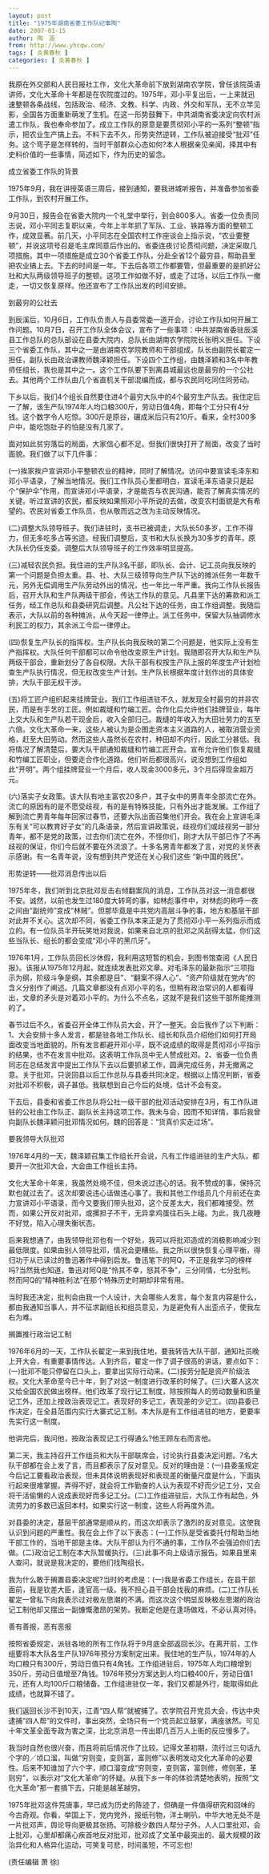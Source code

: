 ```yaml
---
layout: post
title: "1975年湖南省委工作队纪事陶"
date: 2007-01-15
author: 陶　涵
from: http://www.yhcqw.com/
tags: [ 炎黄春秋 ]
categories: [ 炎黄春秋 ]
---
```





我原在外交部和人民日报社工作，文化大革命前下放到湖南农学院，曾任该院英语讲师，文化大革命十年都是在农院度过的。1975年，邓小平复出后，一上来就迅速整顿各条战线，包括政治、经济、文教、科学、内政、外交和军队，无不立竿见影，全国各方面重新萌发了生机。在这一形势鼓舞下，中共湖南省委决定向农村派遣工作队，我也奉命参加了。成立工作队的原意是要贯彻邓小平的一系列“整顿”指示，把农业生产搞上去。不料下去不久，形势突然逆转，工作队被迫接受“批邓”任务。这个弯子是怎样转的，当时干部群众心态如何?本人根据亲见亲闻，择其中有史料价值的一些事情，简述如下，作为历史的留念。

成立省委工作队的背景

1975年9月，我在讲授英语三周后，接到通知，要我进城听报告，并准备参加省委工作队，到农村开展工作。


9月30日，报告会在省委大院内一个礼堂中举行，到会800多人。省委一位负责同志说，邓小平同志复职以来，今年上半年抓了军队、工业、铁路等方面的整顿工作，成效显著。前几天，小平同志在全国农村工作座谈会上指示说，“农业要整顿”，并说这项号召是毛主席同意后作出的。省委连夜讨论贯彻问题，决定采取几项措施。其中一项措施是成立30个省委工作队，分赴全省12个最穷县，帮助县里把农业搞上去。下去的时间是一年。下去后各项工作都要管，但最重要的是抓好公社和大队两级领导班子的整顿。这项工作如做不好，或走了过场，以后工作队一撤走，一切又恢复原样。他还宣布了工作队出发的时间安排。

到最穷的公社去


到辰溪后，10月6日，工作队负责人与县委常委一道开会，讨论工作队如何开展工作问题。10月7日，召开工作队全体会议，宣布了一些事项：中共湖南省委驻辰溪县工作总队的总队部设在县委大院内，总队长由湖南农学院院长张明义担任。下设三个省委工作队，其中之一是由湖南农学院教师和干部组成，队长由副院长翟定一担任，副队长由政治课教师魏泽颖担任。下设四个工作组，由魏泽颖和3名中年教师任组长，我也是其中之一。这个工作队要下到离县城最远也是最穷的一个公社去。其他两个工作队由几个省直机关干部混编而成，都与农民同吃同住同劳动。


下乡以后，我们4个组长自然要住进4个最穷大队中的4个最穷生产队去。我住定后一了解，该生产队1974年人均口粮300斤，劳动日值4角，即每个工分只有4分钱。这个数字令人吃惊。300斤是原谷，碾成米后只有210斤。看来，全村300多户中，能吃饱肚子的怕是没有几家了。

面对如此贫穷落后的局面，大家信心都不足。但我们很快打开了局面，改变了当时面貌。我们做了以下几件事：


(一)挨家挨户宣讲邓小平整顿农业的精神，同时了解情况。访问中要宣读毛泽东和邓小平语录，了解当地情况。我们工作队员心里都明白，宣读毛泽东语录只是起个“保护伞”作用，而宣讲邓小平语录，才是能否与农民沟通，能否了解真实情况的关键。听过宣讲的农民，都反映如果照邓小平所说的去做，改变农村面貌是大有希望的。农民对省委工作队员，也从敬而远之改为主动反映情况。


(二)调整大队领导班子。我们进驻时，支书已被调走，大队长50多岁，工作不得力，但无多吃多占等劣迹。经我们调整后，支书和大队长换为30多岁的青年，原大队长仍任支委。调整后大队领导班子的工作效率明显提高。


(三)减轻农民负担。我住进的生产队3名干部，即队长、会计、记工员向我反映的第一个问题是负担太重。县、社、大队三级领导向生产队下达的摊派任务一年数千元，另外无偿调用生产队劳动外出的情况，也一年比一年严重。我向工作队长报告后，召开大队和生产队两级干部会，传达工作队的意见。凡县里下达的筹款和派工任务，经工作总队和县委研究后调整。凡公社下达的任务，由工作组调整。我随后表示，大队以前的各种摊派，从今天起一律停止。派工任务中，保留大队抽调修水利民工的权力，其余派工今后一律停止。


(四)恢复生产队长的指挥权。生产队长向我反映的第二个问题是，他实际上没有生产指挥权。大队任何干部都可以命令他改变原生产计划。我随即召开大队和生产队两级干部会，重新划分了各自权限。大队干部有权按生产队上报的年度生产计划检查生产队执行情况，但无权改变生产计划。生产队长根据年度计划作出的具体安排，大队干部无权干涉。


(五)将工匠户组织起来挂牌营业。我们工作组进驻不久，就发现全村最穷的并非农民，而是有手艺的工匠。例如裁缝和竹编工匠。合作化后允许他们挂牌营业，每年上交大队和生产队若干现金后，收入全部归己。裁缝的年收入为大田壮劳力的五至六倍。文化大革命一来，这些人被认为是企图走资本主义道路的人，被取消营业资格，赶至大田劳动。然而这些人虽然长在农村，种田却不内行，因此工分甚低。我将情况了解清楚后，要大队干部通知裁缝和竹编工匠开会。宣布允许他们恢复裁缝和竹编工匠职业，但要走合作化道路。他们听后都很高兴，说没想到工作组如此“开明”。两个组挂牌营业一个月后，收人现金3000多元，3个月后得现金超万元。


(六)落实子女政策。该大队有地主富农20多户，其子女中的男青年全部流亡在外。流亡的原因有的是不愿受歧视，有的是有特殊技能，只有外出才能发展。工作组了解到流亡男青年每年回家过春节，还要大队出面召集他们开会。我在会上宣讲毛泽东有关“可以教育好子女”的几条语录，然后宣讲政策说，歧视你们或歧视另一部分青年，都不是党的政策，过去你们流亡在外，不怪你们，刚才大队干部已作了不再歧视的保证，你们今后就不要在外流浪了。十多名男青年都发了言，对党的关怀表示感谢。有一名青年说，没有想到共产党还在关心我们这些 
“新中国的贱民”。

形势逆转——批邓消息传出以后


1975年冬，我们听到北京批邓反击右倾翻案风的消息，工作队员对这一消息都很不安。诚然，以前也发生过180度大转弯的事，如林彪事件中，对林彪的称呼一夜之间由“副统帅”变成“林贼”。但那毕竟是中共党内高层斗争的事，地方和基层干部对此并不关心。这次却不同，省委工作队本来正是为了贯彻邓小平一系列指示而成立的。有一位队员半开玩笑地对我说，如果来自北京的批邓之风刮得太猛，你们这些当队长、组长的都会变成“邓小平的黑爪牙”。


1976年1月，工作队员回长沙休假，我利用这短暂的机会，到图书馆查阅《人民日报》。该报从1975年12月起，就连续发表批邓文章。对毛泽东的最新指示“三项指示为纲，阶级斗争是纲，其余都是目”、“翻案不得人心”、“资产阶级就在党内”的含义分别作了阐述。几篇文章都没有点邓小平的名，但稍有政治常识的人都看得出，文章的矛头是对着邓小平的。为什么不点名，这就不是我们这些干部所能推测的了。


春节过后不久，省委召开全体工作队员大会，开了一整天。会后我作了以下判断：1、大会安排十多人发言，都是驻各地工作队长、组长和队员介绍他们如何打开局面改变当地面貌的。所有发言都避开邓小平，既不说成绩的取得是贯彻邓小平指示的结果，也不在发言中批邓。这表明工作队员中无人赞成批邓。2、省委一位负责同志在总结发言中提出工作队下去以后要抓紧工作，圆满完成任务，并无撤离之意。关于批邓，只说回县以后工作总队与县委共同决定。根据以上情况判断，省委对批邓不积极，调子甚低。我联想到自己今后的处境，估计不会有变。


下去后，县委和省委工作总队将公社一级干部的批邓活动安排在3月，有工作队进驻的公社由工作队正、副队长主持这项工作。我未与会，因而不知详情，事后我曾向副队长魏泽颖问批邓情况如何。魏的回答是：“货真价实走过场”。

要我领导大队批邓

1976年4月的一天，魏泽颖召集工作组长开会说，凡有工作组进驻的生产大队，都要开一次批邓大会，大会由工作组长主持。


文化大革命十年来，我虽然处境不佳，但未说过违心的话。我不赞成的事，保持沉默也就过去了。这次却要说违心话做违心事了。我和其他工作组员几个月前还在卖力宣讲邓小平语录，而今又要我们带头批邓，这个反差太大，我们都难接受。然而，如果公开反对批邓，或摞担子不干，无异拿鸡蛋往石头上碰。为此，我几夜睡不好觉，陷入心理失衡状态。


后来我想通了，由我领导批邓也有一个好处，我可以将批邓造成的消极影响减少到最低限度。如果由别人领导批邓，情况会更糟些。我之所以很快恢复心理平衡，得归功于从已读过的鲁迅著作中得到启发。鲁迅笔下的阿Q，不正是我学习的榜样吗?当然我也知道，鲁迅对阿Q是“怜其不幸，怒其不争”，三分同情，七分批判。然而阿Q的“精神胜利法”在那个特殊历史时期却非常有用。

当时我还决定，批判会由我一个人设计，大会哪些人发言，每个发言内容是什么，都由我通知当事人，并不征求副组长和组员意见，为是避免有人出歪点子，使我左右为难。

搁置推行政治记工制


1976年6月的一天，工作队长翟定一来到我住地，要我转告大队干部，通知社员晚上开大会，有重要事情传达。人到齐后，翟定一作了调子很高的讲话，要点如下：(一)批邓不能只停留在口头上，要拿出实际行动来。(二)按劳分配是资产阶级法权。文化大革命至今已十年，到了对这一制度进行改革的时候了。(三)大寨人这次又给全国农民做出榜样。他们改革了现行记工制度，除按照每人的劳动数量和质量记工外，还加上按政治表现记工。表现好的多记工，表现差的少记工。(四)县委已作决定，在全县范围内实行大寨式记工制。本大队是有工作组进驻的地方，更要率先实行这一制度。

他讲完后，我问他，按政治表现记工行得通么?他王顾左右而言他。


第二天，我主持召开工作组员和大队干部联席会，讨论执行县委决定问题。7名大队干部都在会上发了言，而且都表示了反对意见。反对的理由是：(一)县委虽规定今后记工要看政治表现，但未具体说明表现好和表现差的衡量尺度是什么，下面执行起来很难掌握。弄得不好，就会将工作勤奋的人认为表现不好而少记工分，又会将干活偷懒的人说成表现好而多记工分。(二)工作组进驻后，大队工作有起色，外流劳力的多数已返回本村。如果实行这一制度，这些人将再度外流。


对县委的决定，基层干部通常是顺从的，而这次却表示了激烈的反对意见。这使我认识到问题的严重性。我在会上作了以下表态：(一)工作队是受省委托付帮助当地干部工作的，当地干部是主体。大队干部认为行不通的事，工作队不会强迫你们去做。(二)政治记工制在本大队暂缓执行。(三)此事不向上级请示报告。如果县里来人查问，就说是我决定的，要他们找陶组长。


我为什么敢于搁置县委决定呢?当时的考虑是：(一)我是省委工作组长，在县干部面前，我是钦差大臣，逢官高一级。我不担心县干部会找我的麻烦。(二)工作队长翟定一曾私下向我表示过对极左思潮的不满。而这次这个明显反映极左思潮的政治记工制他却又摆出一副慷慨激昂的架势。我断定他是在逢场做戏，不必认真对待。

善有善报，恶有恶报


按照省委规定，派驻各地的所有工作队将于9月底全部返回长沙。在离开前，工作组要将本大队各生产队1976年预分方案制定出来。我住地的生产队，1974年的人均口粮只有300斤，劳动日值只有4角钱。工作组进驻后，1975年人均口粮增到350斤，劳动日值增至7角钱。1976年预分方案达到人均口粮400斤，劳动日值1元，还有人均100斤口粮储备。工作组进驻仅一年，我们又都是外行，能取得如此成绩，也就算不错了。


我们返回长沙不到10天，江青“四人帮”就被捕了。农学院召开党员大会，传达中央逮捕“四人帮”的文件时，事出突然，全场只有一个党员起立鼓掌，满座骇然。可见十年文革全面专政为害之深，比北京消息一传出即几百万人上街的反应慢多了。


我当时自然也很兴奋，而且将前后情况作了比较。记得文革初期，流行过三句话九个字的／顷口溜，叫做“穷则变，变则富，富则修”以表明发动文化大革命的必要性。后来不知谁加了六个字，顺口溜变成“穷则变，变则富，富则修，修则革，革则穷”，以表示对“文化大革命”的怀疑。从我下乡一年的体验清楚地表明，按照“文化大革命”那一套搞下去，只能是越革越穷。


1975年批邓这件荒唐事，早已成为历史的陈迹了，但确是一件值得研究和回味的今古奇观。你看，举国上下，党内党外，报纸刊物，洋土喇叭，中华大地无处不是一片批邓声，舆论导向更极其张扬。可除极少数四人帮分子外，人人口里批邓，会上批邓，心里却都痛心疾首地反对批邓，批邓成了文革中最突出的、最大规模的政治异化和人格异化运动，可笑复可悲，时间虽短，不可忘也!

(责任编辑 萧 徐)


